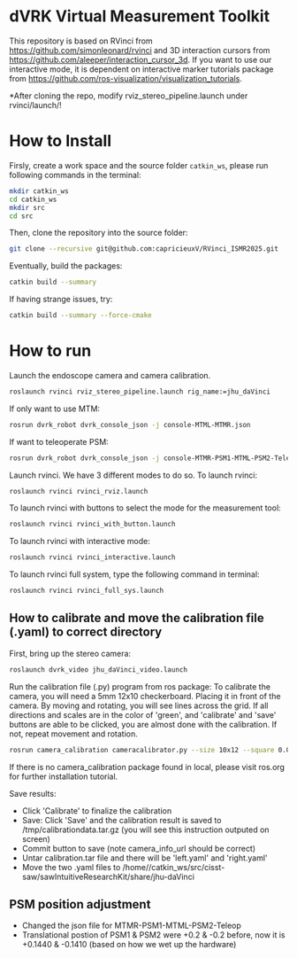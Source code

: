 # dVRK Virtual Measurement Toolkit
This repository is based on RVinci from https://github.com/simonleonard/rvinci and 3D interaction cursors from https://github.com/aleeper/interaction_cursor_3d.
If you want to use our interactive mode, it is dependent on interactive marker tutorials package from https://github.com/ros-visualization/visualization_tutorials.

*After cloning the repo, modify rviz_stereo_pipeline.launch under rvinci/launch/!


# How to Install 

Firsly, create a work space and the source folder `catkin_ws`, please run following commands in the terminal:

```bash
mkdir catkin_ws
cd catkin_ws
mkdir src
cd src
```


Then, clone the repository into the source folder:

```bash
git clone --recursive git@github.com:capricieuxV/RVinci_ISMR2025.git
```

Eventually, build the packages:

```bash
catkin build --summary
```

If having strange issues, try:
```bash
catkin build --summary --force-cmake
```


# How to run 
Launch the endoscope camera and camera calibration.
```bash
roslaunch rvinci rviz_stereo_pipeline.launch rig_name:=jhu_daVinci
```
If only want to use MTM:
```bash
rosrun dvrk_robot dvrk_console_json -j console-MTML-MTMR.json
```
If want to teleoperate PSM:
```bash
rosrun dvrk_robot dvrk_console_json -j console-MTMR-PSM1-MTML-PSM2-Teleop.json
```
Launch rvinci. We have 3 different modes to do so.
To launch rvinci:
```bash
roslaunch rvinci rvinci_rviz.launch
```
To launch rvinci with buttons to select the mode for the measurement tool:
```bash
roslaunch rvinci rvinci_with_button.launch
```
To launch rvinci with interactive mode:
```bash
roslaunch rvinci rvinci_interactive.launch
```

To launch rvinci full system, type the following command in terminal:
```bash
roslaunch rvinci rvinci_full_sys.launch
```

## How to calibrate and move the calibration file (.yaml) to correct directory
First, bring up the stereo camera:
```bash
roslaunch dvrk_video jhu_daVinci_video.launch
```

Run the calibration file (.py) program from ros package:
To calibrate the camera, you will need a 5mm 12x10 checkerboard. Placing it in front of the camera. By moving and rotating, you will see lines across the grid. If all directions and scales are in the color of 'green', and 'calibrate' and 'save' buttons are able to be clicked, you are almost done with the calibration. If not, repeat movement and rotation. 

```bash
rosrun camera_calibration cameracalibrator.py --size 10x12 --square 0.0045 right:=/jhu_daVinci/right/decklink/jhu_daVinci_right/image_raw left:=/jhu_daVinci/left/decklink/jhu_daVinci_left/image_raw right_camera:=/jhu_daVinci/right/decklink left_camera:=/jhu_daVinci/left/decklink --approximate=0.050
```
If there is no camera_calibration package found in local, please visit ros.org for further installation tutorial.


Save results:

- Click 'Calibrate' to finalize the calibration
- Save: Click 'Save' and the calibration result is saved to /tmp/calibrationdata.tar.gz (you will see this instruction outputed on screen)
- Commit button to save (note camera_info_url should be correct)
- Untar calibration.tar file and there will be 'left.yaml' and 'right.yaml'
- Move the two .yaml files to /home//catkin_ws/src/cisst-saw/sawIntuitiveResearchKit/share/jhu-daVinci

## PSM position adjustment
- Changed the json file for MTMR-PSM1-MTML-PSM2-Teleop
- Translational postion of PSM1 & PSM2 were +0.2 & -0.2 before, now it is +0.1440 & -0.1410 (based on how we wet up the hardware) 


